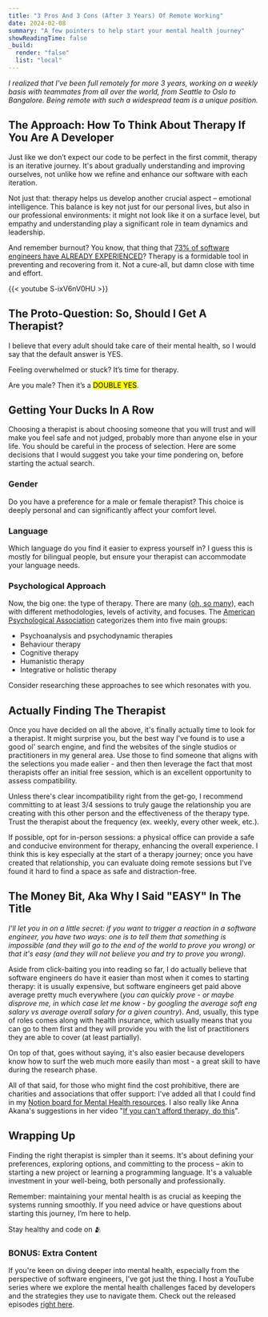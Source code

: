 ```yaml
---
title: "3 Pros And 3 Cons (After 3 Years) Of Remote Working"
date: 2024-02-08
summary: "A few pointers to help start your mental health journey"
showReadingTime: false
_build:
  render: "false"
  list: "local"
---
```


_I realized that I've been full remotely for more 3 years, working on a weekly basis with teammates from all over the world, from Seattle to Oslo to Bangalore. Being remote with such a widespread team is a unique position._

## The Approach: How To Think About Therapy If You Are A Developer

Just like we don’t expect our code to be perfect in the first commit, therapy is an iterative journey. It's about gradually understanding and improving ourselves, not unlike how we refine and enhance our software with each iteration.

Not just that: therapy helps us develop another crucial aspect – emotional intelligence. This balance is key not just for our personal lives, but also in our professional environments: it might not look like it on a surface level, but empathy and understanding play a significant role in team dynamics and leadership.

And remember burnout? You know, that thing that [73% of software engineers have ALREADY EXPERIENCED](https://www.jetbrains.com/lp/devecosystem-2023/lifestyle/#mental-well-being)? Therapy is a formidable tool in preventing and recovering from it. Not a cure-all, but damn close with time and effort.

{{< youtube S-ixV6nV0HU >}}

## The Proto-Question: So, Should I Get A Therapist?

I believe that every adult should take care of their mental health, so I would say that the default answer is YES.

Feeling overwhelmed or stuck? It’s time for therapy.

Are you male? Then it’s a <mark>DOUBLE YES</mark>.

## Getting Your Ducks In A Row

Choosing a therapist is about choosing someone that you will trust and will make you feel safe and not judged, probably more than anyone else in your life. You should be careful in the process of selection. Here are some decisions that I would suggest you take your time pondering on, before starting the actual search.

### Gender

Do you have a preference for a male or female therapist? This choice is deeply personal and can significantly affect your comfort level.

### Language

Which language do you find it easier to express yourself in? I guess this is mostly for bilingual people, but ensure your therapist can accommodate your language needs.

### Psychological Approach

Now, the big one: the type of therapy. There are many ([oh, so many](https://www.bacp.co.uk/about-therapy/types-of-therapy/)), each with different methodologies, levels of activity, and focuses. The [American Psychological Association](https://www.apa.org/topics/psychotherapy/approaches) categorizes them into five main groups:

- Psychoanalysis and psychodynamic therapies
- Behaviour therapy
- Cognitive therapy
- Humanistic therapy
- Integrative or holistic therapy

Consider researching these approaches to see which resonates with you.

## Actually Finding The Therapist

Once you have decided on all the above, it's finally actually time to look for a therapist. It might surprise you, but the best way I've found is to use a good ol' search engine, and find the websites of the single studios or practitioners in my general area. Use those to find someone that aligns with the selections you made ealier - and then then leverage the fact that most therapists offer an initial free session, which is an excellent opportunity to assess compatibility.

Unless there's clear incompatibility right from the get-go, I recommend committing to at least 3/4 sessions to truly gauge the relationship you are creating with this other person and the effectiveness of the therapy type. Trust the therapist about the frequency (ex. weekly, every other week, etc.).

If possible, opt for in-person sessions: a physical office can provide a safe and conducive environment for therapy, enhancing the overall experience. I think this is key especially at the start of a therapy journey; once you have created that relationship, you can evaluate doing remote sessions but I've found it hard to find a space as safe and distraction-free.

## The Money Bit, Aka Why I Said "EASY" In The Title

_I'll let you in on a little secret: if you want to trigger a reaction in a software engineer, you have two ways: one is to tell them that something is impossible (and they will go to the end of the world to prove you wrong) or that it's easy (and they will not believe you and try to prove you wrong)._

Aside from click-baiting you into reading so far, I do actually believe that software engineers do have it easier than most when it comes to starting therapy: it is usually expensive, but software engineers get paid above average pretty much everywhere (_you can quickly prove - or maybe disprove me, in which case let me know - by googling the average soft eng salary vs average overall salary for a given country_). And, usually, this type of roles comes along with health insurance, which usually means that you can go to them first and they will provide you with the list of practitioners they are able to cover (at least partially).

On top of that, goes without saying, it's also easier because developers know how to surf the web much more easily than most - a great skill to have during the research phase.

All of that said, for those who might find the cost prohibitive, there are charities and associations that offer support: I've added all that I could find in my [Notion board for Mental Health resources](https://lifeiswhat.notion.site/Managing-my-Mental-Health-adb0fb63a8144951b304bfb3bb7ed482). I also really like Anna Akana's suggestions in her video "[If you can't afford therapy, do this](https://www.youtube.com/watch?v=NYQYaNsr6Jg)".

## Wrapping Up

Finding the right therapist is simpler than it seems. It's about defining your preferences, exploring options, and committing to the process – akin to starting a new project or learning a programming language. It's a valuable investment in your well-being, both personally and professionally.

Remember: maintaining your mental health is as crucial as keeping the systems running smoothly. If you need advice or have questions about starting this journey, I’m here to help.

Stay healthy and code on 🫂

### BONUS: Extra Content

If you're keen on diving deeper into mental health, especially from the perspective of software engineers, I've got just the thing. I host a YouTube series where we explore the mental health challenges faced by developers and the strategies they use to navigate them. Check out the released episodes [right here](https://www.youtube.com/watch?v=zBkHoK235CI&list=PLiD6R_aXkpLiMfS2YrhSgtSj09JJCaP2y).
